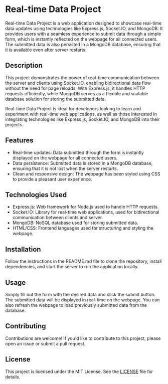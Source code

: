 # Real-time Data Project

Real-time Data Project is a web application designed to showcase real-time data updates using technologies like Express.js, Socket.IO, and MongoDB. It provides users with a seamless experience to submit data through a simple form, which is instantly reflected on the webpage for all connected users. The submitted data is also persisted in a MongoDB database, ensuring that it is available even after server restarts.

## Description

This project demonstrates the power of real-time communication between the server and clients using Socket.IO, enabling bidirectional data flow without the need for page reloads. With Express.js, it handles HTTP requests efficiently, while MongoDB serves as a flexible and scalable database solution for storing the submitted data.

Real-time Data Project is ideal for developers looking to learn and experiment with real-time web applications, as well as those interested in integrating technologies like Express.js, Socket.IO, and MongoDB into their projects.

## Features

- Real-time updates: Data submitted through the form is instantly displayed on the webpage for all connected users.
- Data persistence: Submitted data is stored in a MongoDB database, ensuring that it is not lost when the server restarts.
- Clean and responsive design: The webpage has been styled using CSS to provide a pleasant user experience.

## Technologies Used

- Express.js: Web framework for Node.js used to handle HTTP requests.
- Socket.IO: Library for real-time web applications, used for bidirectional communication between clients and server.
- MongoDB: NoSQL database used for storing submitted data.
- HTML/CSS: Frontend languages used for structuring and styling the webpage.

## Installation

Follow the instructions in the README.md file to clone the repository, install dependencies, and start the server to run the application locally.

## Usage

Simply fill out the form with the desired data and click the submit button. The submitted data will be displayed in real-time on the webpage. You can also refresh the webpage to load previously submitted data from the database.

## Contributing

Contributions are welcome! If you'd like to contribute to this project, please open an issue or submit a pull request.

## License

This project is licensed under the MIT License. See the [LICENSE](LICENSE) file for details.
